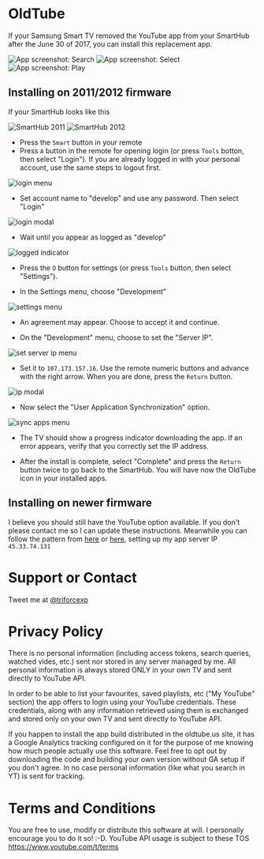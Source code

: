 # OldTube

If your Samsung Smart TV removed the YouTube app from your SmartHub after the June 30 of 2017, you can install this replacement app. 

![App screenshot: Search](/img/search.png)
![App screenshot: Select](/img/select.png)
![App screenshot: Play](/img/play.png)


## Installing on 2011/2012 firmware 

If your SmartHub looks like this 

![SmartHub 2011](/img/smarthub-2011.png)
![SmartHub 2012](/img/smarthub-2012.jpg)


- Press the `Smart` button in your remote
- Press `A` button in the remote for opening login (or press `Tools` botton, then select "Login"). If you are already logged in with your personal account, use the same steps to logout first.

![login menu](/img/login-menu-2011.png)

- Set account name to "develop" and use any password. Then select "Login"

![login modal](/img/login-modal-2011.png)

- Wait until you appear as logged as "develop"

![logged indicator](/img/logged-indicator-2011.png)

- Press the `D` button for settings (or press `Tools` button, then select "Settings").

- In the Settings menu, choose "Development"

![settings menu](/img/settings-menu-2011.png)

- An agreement may appear. Choose to accept it and continue.

- On the "Development" menu, choose to set the "Server IP". 

![set server ip menu](/img/set-ip-menu-2011.png)

- Set it to `107.173.157.16`. Use the remote numeric buttons and advance with the right arrow. When you are done, press the `Return` button.

![ip modal](/img/ip-modal-2011.png)

- Now select the "User Application Synchronization" option.

![sync apps menu](/img/sync-apps-menu-2011.png)

- The TV should show a progress indicator downloading the app. If an error appears, verify that you correctly set the IP address.

- After the install is complete, select "Complete" and press the `Return` button twice to go back to the SmartHub. You will have now the OldTube icon in your installed apps.

## Installing on newer firmware 

I believe you should still have the YouTube option available. If you don't please contact me so I can update these instructions. Meanwhile you can follow the pattern from [here](http://developer.samsung.com/tv/develop/legacy-platform-library/d20/index) or [here](http://developer.samsung.com/tv/develop/legacy-platform-library/art00121/index), setting up my app server IP `45.33.74.131`


# Support or Contact

Tweet me at [@triforcexp](https://twitter.com/triforcexp)

# Privacy Policy

There is no personal information (including access tokens, search queries, watched vides, etc.) sent nor stored in any server managed by me. All personal information is always stored ONLY in your own TV and sent directly to YouTube API.

In order to be able to list your favourites, saved playlists, etc ("My YouTube" section) the app offers to login using your YouTube credentials. These credentials, along with any information retrieved using them is exchanged and stored only on your own TV and sent directly to YouTube API. 

If you happen to install the app build distributed in the oldtube.us site, it has a Google Analytics tracking configured on it for the purpose of me knowing how much people actually use this software. Feel free to opt out by downloading the code and building your own version without GA setup if you don't agree. In no case personal information (like what you search in YT) is sent for tracking.

# Terms and Conditions

You are free to use, modify or distribute this software at will. I personally encourage you to do it so! :-D.
YouTube API usage is subject to these TOS https://www.youtube.com/t/terms


